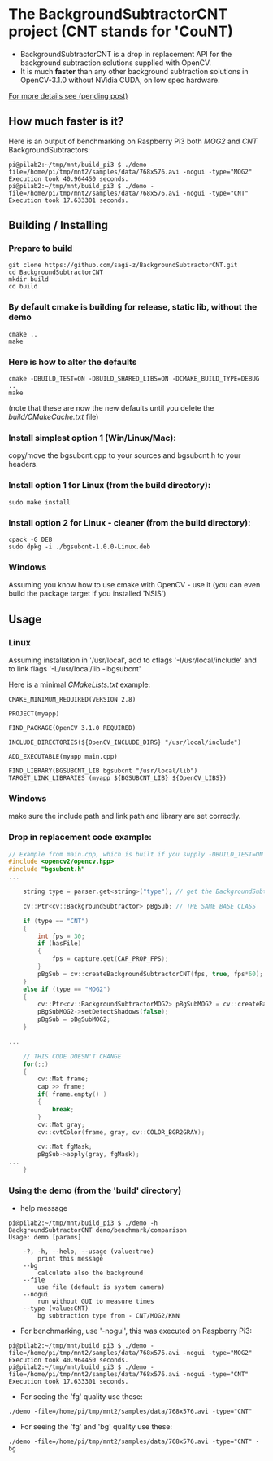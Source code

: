 The BackgroundSubtractorCNT project (CNT stands for 'CouNT)
===========================================================

* BackgroundSubtractorCNT is a drop in replacement API for the background subtraction solutions supplied with OpenCV.
* It is much **faster** than any other background subtraction solutions in OpenCV-3.1.0 without NVidia CUDA, on low spec hardware.

[For more details see (pending post)](https://www.theimpossiblecode.com/blog/upcoming-posts "the impossible code")

How much faster is it?
----------------------
Here is an output of benchmarking on Raspberry Pi3 both *MOG2* and *CNT* BackgroundSubtractors:
```
pi@pilab2:~/tmp/mnt/build_pi3 $ ./demo -file=/home/pi/tmp/mnt2/samples/data/768x576.avi -nogui -type="MOG2"
Execution took 40.964450 seconds.
pi@pilab2:~/tmp/mnt/build_pi3 $ ./demo -file=/home/pi/tmp/mnt2/samples/data/768x576.avi -nogui -type="CNT"
Execution took 17.633301 seconds.
```

## Building / Installing
### Prepare to build
```
git clone https://github.com/sagi-z/BackgroundSubtractorCNT.git
cd BackgroundSubtractorCNT
mkdir build
cd build
```

### By default cmake is building for release, static lib, without the demo
```
cmake ..
make
```

### Here is how to alter the defaults
```
cmake -DBUILD_TEST=ON -DBUILD_SHARED_LIBS=ON -DCMAKE_BUILD_TYPE=DEBUG ..
make
```
(note that these are now the new defaults until you delete the *build/CMakeCache.txt* file)

### Install simplest option 1 (Win/Linux/Mac):
copy/move the bgsubcnt.cpp to your sources and bgsubcnt.h to your headers.

### Install option 1 for Linux (from the build directory):
```
sudo make install
```

### Install option 2 for Linux - cleaner (from the build directory):
```
cpack -G DEB
sudo dpkg -i ./bgsubcnt-1.0.0-Linux.deb
```

### Windows
Assuming you know how to use cmake with OpenCV - use it (you can even build the package target if you installed 'NSIS')

Usage
-----

### Linux
Assuming installation in '/usr/local', add to cflags '-I/usr/local/include' and to link flags '-L/usr/local/lib -lbgsubcnt'

Here is a minimal *CMakeLists.txt* example:
```
CMAKE_MINIMUM_REQUIRED(VERSION 2.8)

PROJECT(myapp)

FIND_PACKAGE(OpenCV 3.1.0 REQUIRED)

INCLUDE_DIRECTORIES(${OpenCV_INCLUDE_DIRS} "/usr/local/include")

ADD_EXECUTABLE(myapp main.cpp)

FIND_LIBRARY(BGSUBCNT_LIB bgsubcnt "/usr/local/lib")
TARGET_LINK_LIBRARIES (myapp ${BGSUBCNT_LIB} ${OpenCV_LIBS})
```

### Windows
make sure the include path and link path and library are set correctly.

### Drop in replacement code example:
```C++
// Example from main.cpp, which is built if you supply -DBUILD_TEST=ON to cmake
#include <opencv2/opencv.hpp>
#include "bgsubcnt.h"
...

    string type = parser.get<string>("type"); // get the BackgroundSubtractor type somehow

    cv::Ptr<cv::BackgroundSubtractor> pBgSub; // THE SAME BASE CLASS

    if (type == "CNT")
    {
        int fps = 30;
        if (hasFile)
        {
            fps = capture.get(CAP_PROP_FPS);
        }
        pBgSub = cv::createBackgroundSubtractorCNT(fps, true, fps*60);
    }
    else if (type == "MOG2")
    {
        cv::Ptr<cv::BackgroundSubtractorMOG2> pBgSubMOG2 = cv::createBackgroundSubtractorMOG2();
        pBgSubMOG2->setDetectShadows(false);
        pBgSub = pBgSubMOG2;
    }

...

    // THIS CODE DOESN'T CHANGE
    for(;;)
    {
        cv::Mat frame;
        cap >> frame;
        if( frame.empty() )
        {
            break;
        }
        cv::Mat gray;
        cv::cvtColor(frame, gray, cv::COLOR_BGR2GRAY);

        cv::Mat fgMask;
        pBgSub->apply(gray, fgMask);
...
    }
```

### Using the demo (from the 'build' directory)
* help message
```
pi@pilab2:~/tmp/mnt/build_pi3 $ ./demo -h
BackgroundSubtractorCNT demo/benchmark/comparison
Usage: demo [params] 

	-?, -h, --help, --usage (value:true)
		print this message
	--bg
		calculate also the background
	--file
		use file (default is system camera)
	--nogui
		run without GUI to measure times
	--type (value:CNT)
		bg subtraction type from - CNT/MOG2/KNN
```

* For benchmarking, use '-nogui', this was executed on Raspberry Pi3:
```
pi@pilab2:~/tmp/mnt/build_pi3 $ ./demo -file=/home/pi/tmp/mnt2/samples/data/768x576.avi -nogui -type="MOG2"
Execution took 40.964450 seconds.
pi@pilab2:~/tmp/mnt/build_pi3 $ ./demo -file=/home/pi/tmp/mnt2/samples/data/768x576.avi -nogui -type="CNT"
Execution took 17.633301 seconds.
```

* For seeing the 'fg' quality use these:
```
./demo -file=/home/pi/tmp/mnt2/samples/data/768x576.avi -type="CNT"
```

* For seeing the 'fg' and 'bg' quality use these:
```
./demo -file=/home/pi/tmp/mnt2/samples/data/768x576.avi -type="CNT" -bg
```


